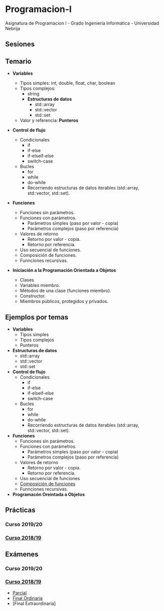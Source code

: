 # Programacion-I
Asignatura de Programacion I - Grado Ingeniería Informática - Universidad Nebrija

## Sesiones


## Temario
  - **Variables**
    - Tipos simples: int, double, float, char, boolean
    - Tipos complejos: 
      - string
      - **Estructuras de datos**
         - std::array
         - std::vector
         - std::set
    - Valor y referencia: **Punteros**

  - **Control de flujo**
    - Condicionales
      - if
      - if-else
      - if-elseif-else
      - switch-case
    - Bucles
      - for
      - while
      - do-while
      - Recorriendo estructuras de datos iterables (std::array, std::vector, std::set).
  - **Funciones**
    - Funciones sin parámetros.
    - Funciones con parámetros.
      - Parámetros simples (paso por valor - copia)
      - Parámetros complejos (paso por referencia)
    - Valores de retorno
      - Retorno por valor - copia.
      - Retorno por referencia.
    - Uso secuencial de funciones.
    - Composición de funciones.
    - Funnciones recursivas.
    
  - **Iniciación a la Programación Orientada a Objetos**
    - Clases
    - Variables miembro.
    - Métodos de una clase (funciones miembro).
    - Constructor.
    - Miembros públicos, protegidos y privados.


## Ejemplos por temas

  - **Variables**
    - Tipos simples
    - Tipos complejos
    - Punteros
  - **Estructuras de datos**
    - std::array
    - std::vector
    - std::set
  - **Control de flujo**
    - Condicionales
      - if
      - if-else
      - if-elseif-else
      - switch-case
    - Bucles
      - for
      - while
      - do-while
      - Recorriendo estructuras de datos iterables (std::array, std::vector, std::set).
  - **Funciones**
    - Funciones sin parámetros.
    - Funciones con parámetros.
      - Parámetros simples (paso por valor - copia)
      - Parámetros complejos (paso por referencia)
    - Valores de retorno
      - Retorno por valor - copia.
      - Retorno por referencia.
    - Uso secuencial de funciones
    - [Composición de funciones](https://github.com/Nebrija-Programacion/Programacion-I/tree/master/ejemplos/funciones/composicion)
    - Funnciones recursivas.
  - **Programacón Oreintada a Objetos**

## Prácticas
###  Curso 2019/20
### [Curso 2018/19](https://github.com/Nebrija-Programacion/Programacion-I/tree/master/practicas/1819)


## Exámenes

### Curso 2019/20

### [Curso 2018/19](https://github.com/Nebrija-Programacion/Programacion-I/tree/master/examenes/1819)
  - [Parcial](https://github.com/Nebrija-Programacion/Programacion-I/tree/master/examenes/1819/Parcial1)
  - [Final Ordinaria](https://github.com/Nebrija-Programacion/Programacion-I/tree/master/examenes/1819/final)
  - [Final Extraordinaria]


